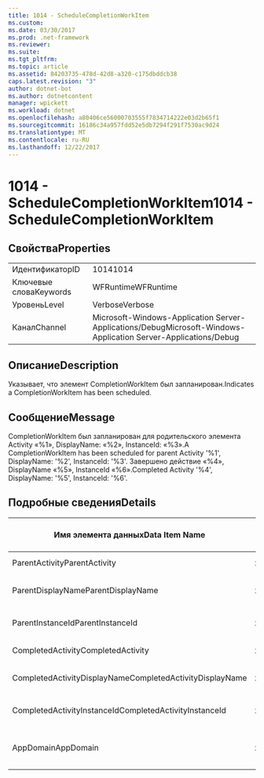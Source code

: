 ```yaml
---
title: 1014 - ScheduleCompletionWorkItem
ms.custom: 
ms.date: 03/30/2017
ms.prod: .net-framework
ms.reviewer: 
ms.suite: 
ms.tgt_pltfrm: 
ms.topic: article
ms.assetid: 84203735-478d-42d8-a320-c175dbddcb38
caps.latest.revision: "3"
author: dotnet-bot
ms.author: dotnetcontent
manager: wpickett
ms.workload: dotnet
ms.openlocfilehash: a80406ce56000703555f7834714222e03d2b65f1
ms.sourcegitcommit: 16186c34a957fdd52e5db7294f291f7530ac9d24
ms.translationtype: MT
ms.contentlocale: ru-RU
ms.lasthandoff: 12/22/2017
---
```

# <a name="1014---schedulecompletionworkitem"></a><span data-ttu-id="29614-102">1014 - ScheduleCompletionWorkItem</span><span class="sxs-lookup"><span data-stu-id="29614-102">1014 - ScheduleCompletionWorkItem</span></span>
## <a name="properties"></a><span data-ttu-id="29614-103">Свойства</span><span class="sxs-lookup"><span data-stu-id="29614-103">Properties</span></span>  
  
|||  
|-|-|  
|<span data-ttu-id="29614-104">Идентификатор</span><span class="sxs-lookup"><span data-stu-id="29614-104">ID</span></span>|<span data-ttu-id="29614-105">1014</span><span class="sxs-lookup"><span data-stu-id="29614-105">1014</span></span>|  
|<span data-ttu-id="29614-106">Ключевые слова</span><span class="sxs-lookup"><span data-stu-id="29614-106">Keywords</span></span>|<span data-ttu-id="29614-107">WFRuntime</span><span class="sxs-lookup"><span data-stu-id="29614-107">WFRuntime</span></span>|  
|<span data-ttu-id="29614-108">Уровень</span><span class="sxs-lookup"><span data-stu-id="29614-108">Level</span></span>|<span data-ttu-id="29614-109">Verbose</span><span class="sxs-lookup"><span data-stu-id="29614-109">Verbose</span></span>|  
|<span data-ttu-id="29614-110">Канал</span><span class="sxs-lookup"><span data-stu-id="29614-110">Channel</span></span>|<span data-ttu-id="29614-111">Microsoft-Windows-Application Server-Applications/Debug</span><span class="sxs-lookup"><span data-stu-id="29614-111">Microsoft-Windows-Application Server-Applications/Debug</span></span>|  
  
## <a name="description"></a><span data-ttu-id="29614-112">Описание</span><span class="sxs-lookup"><span data-stu-id="29614-112">Description</span></span>  
 <span data-ttu-id="29614-113">Указывает, что элемент CompletionWorkItem был запланирован.</span><span class="sxs-lookup"><span data-stu-id="29614-113">Indicates a CompletionWorkItem has been scheduled.</span></span>  
  
## <a name="message"></a><span data-ttu-id="29614-114">Сообщение</span><span class="sxs-lookup"><span data-stu-id="29614-114">Message</span></span>  
 <span data-ttu-id="29614-115">CompletionWorkItem был запланирован для родительского элемента Activity «%1», DisplayName: «%2», InstanceId: «%3».</span><span class="sxs-lookup"><span data-stu-id="29614-115">A CompletionWorkItem has been scheduled for parent Activity '%1', DisplayName: '%2', InstanceId: '%3'.</span></span>  <span data-ttu-id="29614-116">Завершено действие «%4», DisplayName «%5», InstanceId «%6».</span><span class="sxs-lookup"><span data-stu-id="29614-116">Completed Activity '%4', DisplayName: '%5', InstanceId: '%6'.</span></span>  
  
## <a name="details"></a><span data-ttu-id="29614-117">Подробные сведения</span><span class="sxs-lookup"><span data-stu-id="29614-117">Details</span></span>  
  
|<span data-ttu-id="29614-118">Имя элемента данных</span><span class="sxs-lookup"><span data-stu-id="29614-118">Data Item Name</span></span>|<span data-ttu-id="29614-119">Тип элемента данных</span><span class="sxs-lookup"><span data-stu-id="29614-119">Data Item Type</span></span>|<span data-ttu-id="29614-120">Описание</span><span class="sxs-lookup"><span data-stu-id="29614-120">Description</span></span>|  
|--------------------|--------------------|-----------------|  
|<span data-ttu-id="29614-121">ParentActivity</span><span class="sxs-lookup"><span data-stu-id="29614-121">ParentActivity</span></span>|<span data-ttu-id="29614-122">xs:string</span><span class="sxs-lookup"><span data-stu-id="29614-122">xs:string</span></span>|<span data-ttu-id="29614-123">Имя типа родительского действия.</span><span class="sxs-lookup"><span data-stu-id="29614-123">The type name of the parent activity.</span></span>|  
|<span data-ttu-id="29614-124">ParentDisplayName</span><span class="sxs-lookup"><span data-stu-id="29614-124">ParentDisplayName</span></span>|<span data-ttu-id="29614-125">xs:string</span><span class="sxs-lookup"><span data-stu-id="29614-125">xs:string</span></span>|<span data-ttu-id="29614-126">Отображаемое имя родительского действия.</span><span class="sxs-lookup"><span data-stu-id="29614-126">The display name of the parent activity.</span></span>|  
|<span data-ttu-id="29614-127">ParentInstanceId</span><span class="sxs-lookup"><span data-stu-id="29614-127">ParentInstanceId</span></span>|<span data-ttu-id="29614-128">xs:string</span><span class="sxs-lookup"><span data-stu-id="29614-128">xs:string</span></span>|<span data-ttu-id="29614-129">Идентификатор экземпляра родительского действия.</span><span class="sxs-lookup"><span data-stu-id="29614-129">The instance id of the parent activity.</span></span>|  
|<span data-ttu-id="29614-130">CompletedActivity</span><span class="sxs-lookup"><span data-stu-id="29614-130">CompletedActivity</span></span>|<span data-ttu-id="29614-131">xs:string</span><span class="sxs-lookup"><span data-stu-id="29614-131">xs:string</span></span>|<span data-ttu-id="29614-132">Имя типа завершенного действия.</span><span class="sxs-lookup"><span data-stu-id="29614-132">The type name of the completed activity.</span></span>|  
|<span data-ttu-id="29614-133">CompletedActivityDisplayName</span><span class="sxs-lookup"><span data-stu-id="29614-133">CompletedActivityDisplayName</span></span>|<span data-ttu-id="29614-134">xs:string</span><span class="sxs-lookup"><span data-stu-id="29614-134">xs:string</span></span>|<span data-ttu-id="29614-135">Отображаемое имя завершенного действия.</span><span class="sxs-lookup"><span data-stu-id="29614-135">The display name of the completed activity.</span></span>|  
|<span data-ttu-id="29614-136">CompletedActivityInstanceId</span><span class="sxs-lookup"><span data-stu-id="29614-136">CompletedActivityInstanceId</span></span>|<span data-ttu-id="29614-137">xs:string</span><span class="sxs-lookup"><span data-stu-id="29614-137">xs:string</span></span>|<span data-ttu-id="29614-138">Идентификатор экземпляра завершенного действия.</span><span class="sxs-lookup"><span data-stu-id="29614-138">The instance id of the completed activity.</span></span>|  
|<span data-ttu-id="29614-139">AppDomain</span><span class="sxs-lookup"><span data-stu-id="29614-139">AppDomain</span></span>|<span data-ttu-id="29614-140">xs:string</span><span class="sxs-lookup"><span data-stu-id="29614-140">xs:string</span></span>|<span data-ttu-id="29614-141">Строка, возвращаемая AppDomain.CurrentDomain.FriendlyName.</span><span class="sxs-lookup"><span data-stu-id="29614-141">The string returned by AppDomain.CurrentDomain.FriendlyName.</span></span>|

